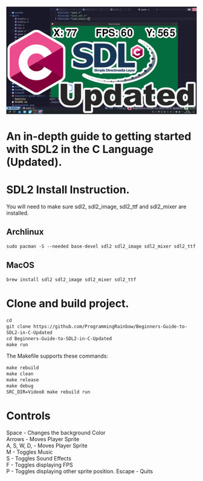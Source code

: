 ![Screenshot](screenshot.png)

# An in-depth guide to getting started with SDL2 in the C Language (Updated).

# SDL2 Install Instruction.
You will need to make sure sdl2, sdl2_image, sdl2_ttf and sdl2_mixer are installed.
## Archlinux
```
sudo pacman -S --needed base-devel sdl2 sdl2_image sdl2_mixer sdl2_ttf
```
## MacOS
```
brew install sdl2 sdl2_image sdl2_mixer sdl2_ttf
```
# Clone and build project.
```
cd
git clone https://github.com/ProgrammingRainbow/Beginners-Guide-to-SDL2-in-C-Updated
cd Beginners-Guide-to-SDL2-in-C-Updated
make run
```
The Makefile supports these commands:
```
make rebuild
make clean
make release
make debug
SRC_DIR=Video8 make rebuild run
```
# Controls
Space - Changes the background Color\
Arrows - Moves Player Sprite\
A, S, W, D, - Moves Player Sprite\
M - Toggles Music\
S - Toggles Sound Effects\
F - Toggles displaying FPS\
P - Toggles displaying other sprite position.
Escape - Quits
